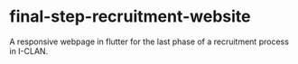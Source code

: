 # final-step-recruitment-website
A responsive webpage in flutter for the last phase of a recruitment process in I-CLAN.
